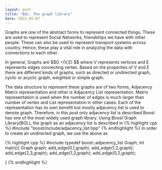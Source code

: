 ```yaml
---
layout: post
title: "BGL: The graph library"
date: 2015-05-07
---
```

<p>Graphs are one of the abstract forms to represent connected things. These are used to represent Social Networks, friendships we have with other people. These can also be used to represent transport systems across country. Hence, these play a vital role in analyzing the data with connections to each other.</p>
<p>In general, Graphs are $$G =(V,E) $$ where V represents vertices and E represents edges connecting vertex. Based on the properties of V and E there are different kinds of graphs, such as directed or undirected graph, cyclic or acyclic graph, weighted or simple graph. </p> 
<p>The data structure to represent these graphs are of two forms, Adjacency Matrix representation and other is Adjacency List representation. Matrix representation is used when the number of edges is much larger than number of vertex and List representation in other cases. Each of the representation has its own benefit but mostly adjacency list is used to denote graph. Therefore, in this post only adjacency list is described.Boost has one of the most widely used graph library. Using Boost Graph Library(BGL), the graph as an adjacency list is described in
{% highlight cpp %}
#include "boost/include/adjacency_list.hpp"
{% endhighlight %}	
In order to create an undirected graph, we use the above as 
</p>
{% highlight cpp %}
#include <boost/include/adjacency_list.hpp>
typedef boost::adjacency_list<listS,vecS,undirectedS> Graph;
int main(){
	Graph graph;
	add_edge(0,1,graph);
	add_edge(1,2,graph);
	add_edge(2,3,graph);
	add_edge(1,3,graph);
	add_edge(0,2,graph);	
	
}
{% endhighlight %}	
